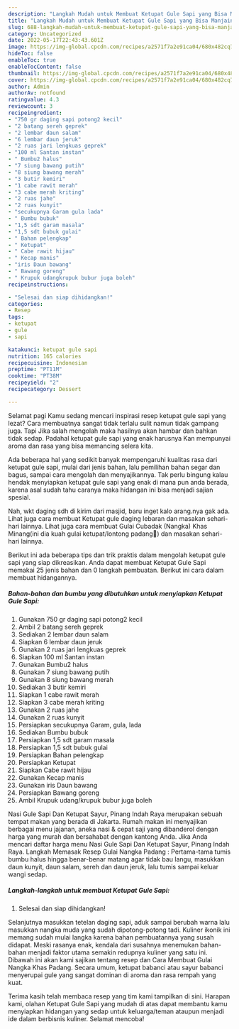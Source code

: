 ```yaml
---
description: "Langkah Mudah untuk Membuat Ketupat Gule Sapi yang Bisa Manjain Lidah, Buat Buka Puasa}"
title: "Langkah Mudah untuk Membuat Ketupat Gule Sapi yang Bisa Manjain Lidah, Buat Buka Puasa}"
slug: 688-langkah-mudah-untuk-membuat-ketupat-gule-sapi-yang-bisa-manjain-lidah-buat-buka-puasa
category: Uncategorized
date: 2022-05-17T22:43:43.601Z
image: https://img-global.cpcdn.com/recipes/a2571f7a2e91ca04/680x482cq70/ketupat-gule-sapi-foto-resep-utama.jpg
hideToc: false
enableToc: true
enableTocContent: false
thumbnail: https://img-global.cpcdn.com/recipes/a2571f7a2e91ca04/680x482cq70/ketupat-gule-sapi-foto-resep-utama.jpg
cover: https://img-global.cpcdn.com/recipes/a2571f7a2e91ca04/680x482cq70/ketupat-gule-sapi-foto-resep-utama.jpg
author: Admin
authorAv: notfound
ratingvalue: 4.3
reviewcount: 3
recipeingredient:
- "750 gr daging sapi potong2 kecil"
- "2 batang sereh geprek"
- "2 lembar daun salam"
- "6 lembar daun jeruk"
- "2 ruas jari lengkuas geprek"
- "100 ml Santan instan"
- " Bumbu2 halus"
- "7 siung bawang putih"
- "8 siung bawang merah"
- "3 butir kemiri"
- "1 cabe rawit merah"
- "3 cabe merah kriting"
- "2 ruas jahe"
- "2 ruas kunyit"
- "secukupnya Garam gula lada"
- " Bumbu bubuk"
- "1,5 sdt garam masala"
- "1,5 sdt bubuk gulai"
- " Bahan pelengkap"
- " Ketupat"
- " Cabe rawit hijau"
- " Kecap manis"
- "iris Daun bawang"
- " Bawang goreng"
- " Krupuk udangkrupuk bubur juga boleh"
recipeinstructions:

- "Selesai dan siap dihidangkan!"
categories:
- Resep
tags:
- ketupat
- gule
- sapi

katakunci: ketupat gule sapi 
nutrition: 165 calories
recipecuisine: Indonesian
preptime: "PT11M"
cooktime: "PT38M"
recipeyield: "2"
recipecategory: Dessert

---
```



Selamat pagi Kamu sedang mencari inspirasi resep ketupat gule sapi yang lezat? Cara membuatnya sangat tidak terlalu sulit namun tidak gampang juga. Tapi Jika salah mengolah maka hasilnya akan hambar dan bahkan tidak sedap. Padahal ketupat gule sapi yang enak harusnya Kan mempunyai aroma dan rasa yang bisa memancing selera kita.


Ada beberapa hal yang sedikit banyak mempengaruhi kualitas rasa dari ketupat gule sapi, mulai dari jenis bahan, lalu pemilihan bahan segar dan bagus, sampai cara mengolah dan menyajikannya. Tak perlu bingung kalau hendak menyiapkan ketupat gule sapi yang enak di mana pun anda berada, karena asal sudah tahu caranya maka hidangan ini bisa menjadi sajian spesial.

Nah, wkt daging sdh di kirim dari masjid, baru inget kalo arang.nya gak ada. Lihat juga cara membuat Ketupat gule daging lebaran dan masakan sehari-hari lainnya. Lihat juga cara membuat Gulai Cubadak (Nangka) Khas Minang(ini dia kuah gulai ketupat/lontong padang🥰) dan masakan sehari-hari lainnya.


Berikut ini ada beberapa tips dan trik praktis dalam mengolah ketupat gule sapi yang siap dikreasikan. Anda dapat membuat Ketupat Gule Sapi memakai 25 jenis bahan dan 0 langkah pembuatan. Berikut ini cara dalam membuat hidangannya.

<!--inarticleads1-->

##### Bahan-bahan dan bumbu yang dibutuhkan untuk menyiapkan Ketupat Gule Sapi:

1. Gunakan 750 gr daging sapi potong2 kecil
1. Ambil 2 batang sereh geprek
1. Sediakan 2 lembar daun salam
1. Siapkan 6 lembar daun jeruk
1. Gunakan 2 ruas jari lengkuas geprek
1. Siapkan 100 ml Santan instan
1. Gunakan  Bumbu2 halus
1. Gunakan 7 siung bawang putih
1. Gunakan 8 siung bawang merah
1. Sediakan 3 butir kemiri
1. Siapkan 1 cabe rawit merah
1. Siapkan 3 cabe merah kriting
1. Gunakan 2 ruas jahe
1. Gunakan 2 ruas kunyit
1. Persiapkan secukupnya Garam, gula, lada
1. Sediakan  Bumbu bubuk
1. Persiapkan 1,5 sdt garam masala
1. Persiapkan 1,5 sdt bubuk gulai
1. Persiapkan  Bahan pelengkap
1. Persiapkan  Ketupat
1. Siapkan  Cabe rawit hijau
1. Gunakan  Kecap manis
1. Gunakan iris Daun bawang
1. Persiapkan  Bawang goreng
1. Ambil  Krupuk udang/krupuk bubur juga boleh


Nasi Gule Sapi Dan Ketupat Sayur, Pinang Indah Raya merupakan sebuah tempat makan yang berada di Jakarta. Rumah makan ini menyajikan berbagai menu jajanan, aneka nasi &amp; cepat saji yang dibanderol dengan harga yang murah dan bersahabat dengan kantong Anda. Jika Anda mencari daftar harga menu Nasi Gule Sapi Dan Ketupat Sayur, Pinang Indah Raya. Langkah Memasak Resep Gulai Nangka Padang : Pertama-tama tumis bumbu halus hingga benar-benar matang agar tidak bau langu, masukkan daun kunyit, daun salam, sereh dan daun jeruk, lalu tumis sampai keluar wangi sedap. 

<!--inarticleads2-->

##### Langkah-langkah untuk membuat Ketupat Gule Sapi:


1. Selesai dan siap dihidangkan!

Selanjutnya masukkan tetelan daging sapi, aduk sampai berubah warna lalu masukkan nangka muda yang sudah dipotong-potong tadi. Kuliner ikonik ini memang sudah mulai langka karena bahan pembuatannya yang susah didapat. Meski rasanya enak, kendala dari susahnya menemukan bahan-bahan menjadi faktor utama semakin redupnya kuliner yang satu ini. Dibawah ini akan kami sajikan tentang resep dan Cara Membuat Gulai Nangka Khas Padang. Secara umum, ketupat babanci atau sayur babanci menyerupai gule yang sangat dominan di aroma dan rasa rempah yang kuat. 

Terima kasih telah membaca resep yang tim kami tampilkan di sini. Harapan kami, olahan Ketupat Gule Sapi yang mudah di atas dapat membantu kamu menyiapkan hidangan yang sedap untuk keluarga/teman ataupun menjadi ide dalam berbisnis kuliner. Selamat mencoba!
